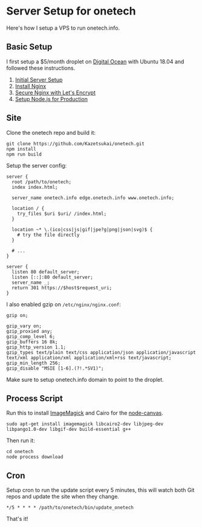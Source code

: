 # Server Setup for onetech

Here's how I setup a VPS to run onetech.info.

## Basic Setup

I first setup a $5/month droplet on [Digital Ocean](https://www.digitalocean.com) with Ubuntu 18.04 and followed these instructions.

1. [Initial Server Setup](https://www.digitalocean.com/community/tutorials/initial-server-setup-with-ubuntu-18-04)
2. [Install Nginx](https://www.digitalocean.com/community/tutorials/how-to-install-nginx-on-ubuntu-18-04)
3. [Secure Nginx with Let's Encrypt](https://www.digitalocean.com/community/tutorials/how-to-secure-nginx-with-let-s-encrypt-on-ubuntu-18-04)
4. [Setup Node.js for Production](https://www.digitalocean.com/community/tutorials/how-to-set-up-a-node-js-application-for-production-on-ubuntu-18-04)

## Site

Clone the onetech repo and build it:

```
git clone https://github.com/Kazetsukai/onetech.git
npm install
npm run build
```

Setup the server config:

```
server {
  root /path/to/onetech;
  index index.html;

  server_name onetech.info edge.onetech.info www.onetech.info;

  location / {
    try_files $uri $uri/ /index.html;
  }

  location ~* \.(ico|css|js|gif|jpe?g|png|json|svg)$ {
    # try the file directly
  }

  # ...
}

server {
  listen 80 default_server;
  listen [::]:80 default_server;
  server_name _;
  return 301 https://$host$request_uri;
}
```

I also enabled gzip on `/etc/nginx/nginx.conf`:

```
gzip on;

gzip_vary on;
gzip_proxied any;
gzip_comp_level 6;
gzip_buffers 16 8k;
gzip_http_version 1.1;
gzip_types text/plain text/css application/json application/javascript text/xml application/xml application/xml+rss text/javascript;
gzip_min_length 256;
gzip_disable "MSIE [1-6].(?!.*SV1)";
```

Make sure to setup onetech.info domain to point to the droplet.


## Process Script

Run this to install [ImageMagick](https://www.imagemagick.org/script/index.php) and Cairo for the [node-canvas](https://github.com/Automattic/node-canvas/blob/v1.x/Readme.md).

```
sudo apt-get install imagemagick libcairo2-dev libjpeg-dev libpango1.0-dev libgif-dev build-essential g++
```

Then run it:

```
cd onetech
node process download
```

## Cron

Setup cron to run the update script every 5 minutes, this will watch both Git repos and update the site when they change.

```
*/5 * * * * /path/to/onetech/bin/update_onetech
```

That's it!
